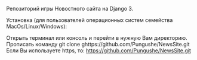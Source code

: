 Репозиторий игры Новостного сайта на Django 3.

Установка (для пользователей операционных систем семейства MacOs/Linux/Windows):

Открыть терминал или консоль и перейти в нужную Вам директорию. Прописать команду git clone ghttps://github.com/Pungushe/NewsSite.git Если Вы используете https, то: https://github.com/Pungushe/NewsSite.git
